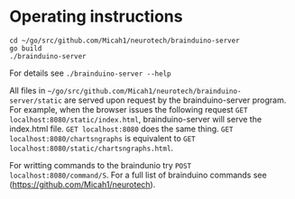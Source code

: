 Operating instructions
======================

```
cd ~/go/src/github.com/Micah1/neurotech/brainduino-server
go build
./brainduino-server
```

For details see `./brainduino-server --help`

All files in `~/go/src/github.com/Micah1/neurotech/brainduino-server/static` are served upon request by the brainduino-server program. For example, when the browser issues the following request `GET localhost:8080/static/index.html`, brainduino-server will serve the index.html file. `GET localhost:8080` does the same thing. `GET localhost:8080/chartsngraphs` is equivalent to `GET localhost:8080/static/chartsngraphs.html`.

For writting commands to the braindunio try `POST localhost:8080/command/S`. For a full list of brainduino commands see (https://github.com/Micah1/neurotech).
